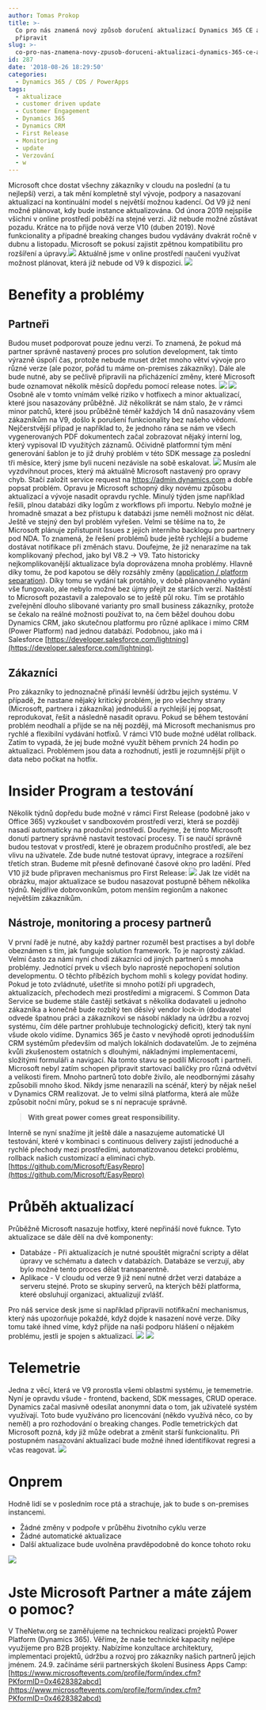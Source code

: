 ```yaml
---
author: Tomas Prokop
title: >-
  Co pro nás znamená nový způsob doručení aktualizací Dynamics 365 CE a jak se
  připravit
slug: >-
  co-pro-nas-znamena-novy-zpusob-doruceni-aktualizaci-dynamics-365-ce-a-jak-se-pripravit
id: 287
date: '2018-08-26 18:29:50'
categories:
  - Dynamics 365 / CDS / PowerApps
tags:
  - aktualizace
  - customer driven update
  - Customer Engagement
  - Dynamics 365
  - Dynamics CRM
  - First Release
  - Monitoring
  - update
  - Verzování
  - w
---
```


Microsoft chce dostat všechny zákazníky v cloudu na poslední (a tu nejlepší) verzi, a tak mění kompletně styl vývoje, podpory a nasazovaní aktualizací na kontinuální model s největší možnou kadencí. Od V9 již není možné plánovat, kdy bude instance aktualizována. Od února 2019 nejspíše všichni v online prostředí poběží na stejné verzi. Již nebude možné zůstávat pozadu. Krátce na to přijde nová verze V10 (duben 2019). Nové funkcionality a případné breaking changes budou vydávány dvakrát ročně v dubnu a listopadu. Microsoft se pokusí zajistit zpětnou kompatibilitu pro rozšíření a úpravy.![](/uploads/2018/08/chrome_2018-08-26_17-18-42-e1535298413472.png)  Aktuálně jsme v online prostředí naučeni využívat možnost plánovat, která již nebude od V9 k dispozici. ![](/uploads/2018/08/CDU_schedule_your_update.png)

# Benefity a problémy

## Partneři

Budou muset podporovat pouze jednu verzi. To znamená, že pokud má partner správně nastavený proces pro solution development, tak tímto výrazně úspoří čas, protože nebude muset držet mnoho větví vývoje pro různé verze (ale pozor, pořád tu máme on-premises zákazníky). Dále ale bude nutné, aby se pečlivě připravili na přicházenící změny, které Microsoft bude oznamovat několik měsíců dopředu pomocí release notes. ![](/uploads/2018/08/chrome_2018-08-26_17-17-50.png) ![](/uploads/2018/08/chrome_2018-08-26_15-45-40.png) Osobně ale v tomto vnímám velké riziko v hotfixech a minor aktualizací, které jsou nasazovány průběžně. Již několikrát se nám stalo, že v rámci minor patchů, které jsou průběžně téměř každých 14 dnů nasazovány všem zákazníkům na V9, došlo k porušení funkcionality bez našeho vědomí. Nejčerstvější případ je například to, že jednoho rána se nám ve všech vygenerovaných PDF dokumentech začal zobrazovat nějaký interní log, který vypisoval ID využitých záznamů. Očividně platformní tým mění generování šablon je to již druhý problém v této SDK message za poslední tři měsíce, který jsme byli nuceni nezávisle na sobě eskalovat. ![](/uploads/2018/08/OUTLOOK_2018-08-26_17-59-12.png) Musím ale vyzdvihnout proces, který má aktuálně Microsoft nastavený pro opravy chyb. Stačí založit service request na https://admin.dynamics.com a dobře popsat problém. Opravu je Microsoft schopný díky novému způsobu aktualizací a vývoje nasadit opravdu rychle. Minulý týden jsme například řešili, plnou databázi díky logům z workflows při importu. Nebylo možné je hromadně smazat a bez přístupu k databázi jsme neměli možnost nic dělat. Ještě ve stejný den byl problém vyřešen. Velmi se těšíme na to, že Microsoft plánuje zpřístupnit Issues z jejich interního backlogu pro partnery pod NDA. To znamená, že řešení problémů bude ještě rychlejší a budeme dostávat notifikace při změnách stavu. Doufejme, že již nenarazíme na tak komplikovaný přechod, jako byl V8.2 -> V9\. Tato historicky nejkomplikovanější aktualizace byla doprovázena mnoha problémy. Hlavně díky tomu, že pod kapotou se děly rozsáhly změny ([application / platform separation](https://blog.thenetw.org/2018/06/30/novinka-common-data-service/)). Díky tomu se vydání tak protáhlo, v době plánovaného vydání vše fungovalo, ale nebylo možné bez újmy přejít ze starších verzí. Naštěstí to Microsoft pozastavil a zalepovalo se to ještě půl roku. Tím se protáhlo zveřejnění dlouho slibované varianty pro small business zákazníky, protože se čekalo na reálné možnosti používat to, na čem běžel douhou dobu Dynamics CRM, jako skutečnou platformu pro různé aplikace i mimo CRM (Power Platform) nad jednou databází. Podobnou, jako má i Salesforce [https://developer.salesforce.com/lightning](https://developer.salesforce.com/lightning).

## Zákazníci

Pro zákazníky to jednoznačně přináší levněší údržbu jejich systému. V případě, že nastane nějaký kritický problém, je pro všechny strany (Microsoft, partnera i zákazníka) jednodušší a rychlejší jej popsat, reprodukovat, řešit a následně nasadit opravu. Pokud se během testování problém neodhalí a přijde se na něj později, má Microsoft mechanismus pro rychlé a flexibilní vydávání hotfixů. V rámci V10 bude možné udělat rollback. Zatím to vypadá, že jej bude možné využít během prvních 24 hodin po aktualizaci. Problémem jsou data a rozhodnutí, jestli je rozumnější přijít o data nebo počkat na hotfix.

# Insider Program a testování

Několik týdnů dopředu bude možné v rámci First Release (podobně jako v Office 365) vyzkoušet v sandboxovém prostředí verzi, která se později nasadí automaticky na produční prostředí. Doufejme, že tímto Microsoft donutí partnery správně nastavit testovací procesy. Ti se naučí správně budou testovat v prostředí, které je obrazem produčního prostředí, ale bez vlivu na uživatele. Zde bude nutné testovat úpravy, integrace a rozšíření třetích stran. Budeme mít přesně definované časové okno pro ladění. Před V10 již bude připraven mechanismus pro First Release: ![](/uploads/2018/08/Upgrades_02b.png) Jak lze vidět na obrázku, major aktualizace se budou nasazovat postupně během několika týdnů. Nejdříve dobrovoníkům, potom menším regionům a nakonec největším zákazníkům.

## Nástroje, monitoring a procesy partnerů

V první řadě je nutné, aby každý partner rozuměl best practises a byl dobře obeznámen s tím, jak funguje solution framework. To je naprostý základ. Velmi často za námi nyní chodí zákazníci od jiných partnerů s mnoha problémy. Jednotící prvek u všech bylo naprosté nepochopení solution developmentu. O těchto příbězích bychom mohli s kolegy povídat hodiny. Pokud je toto zvládnuté, ušetříte si mnoho potíží při upgradech, aktualizacích, přechodech mezi prostředími a migracemi. S Common Data Service se budeme stále častěji setkávat s několika dodavateli u jednoho zákazníka a konečně bude rozbitý ten děsivý vendor lock-in (dodavatel odvede špatnou práci a zákazníkovi se násobí náklady na údržbu a rozvoj systému, čím déle partner prohlubuje technologický deficit), který tak nyní všude okolo vidíme. Dynamics 365 je často v nevýhodě oproti jednodušším CRM systémům především od malých lokálních dodavatelům. Je to zejména kvůli zkušenostem ostatních s dlouhými, nákladnými implementacemi, složitými formuláři a navigací. Na tomto stavu se podílí Microsoft i partneři. Microsoft nebyl zatím schopen připravit startovací balíčky pro různá odvětví a velikosti firem. Mnoho partnerů toto dobře živilo, ale neodbornými zásahy způsobili mnoho škod. Nikdy jsme nenarazili na scénář, který by nějak nešel v Dynamics CRM realizovat. Je to velmi silná platforma, která ale může způsobit noční můry, pokud se s ní nepracuje správně.

> **With great power comes great responsibility.**

Interně se nyní snažíme jít ještě dále a nasazujeme automatické UI testování, které v kombinaci s continuous delivery zajistí jednoduché a rychlé přechody mezi prostředími, automatizovanou detekci problému, rollback našich customizací a eliminaci chyb. [https://github.com/Microsoft/EasyRepro](https://github.com/Microsoft/EasyRepro)

# Průběh aktualizací

Průběžně Microsoft nasazuje hotfixy, které nepřináší nové fuknce. Tyto aktualizace se dále dělí na dvě komponenty:

*   Databáze - Při aktualizacích je nutné spouštět migrační scripty a dělat úpravy ve schématu a datech v databázích. Databáze se verzují, aby bylo možné tento proces dělat transparentně.
*   Aplikace - V cloudu od verze 9 již není nutné držet verzi databáze a serveru stejné. Proto se skupiny serverů, na kterých běží platforma, které obsluhují organizaci, aktualizují zvlášť.

Pro náš service desk jsme si například připravili notifikační mechanismus, který nás upozorňuje pokaždé, když dojde k nasazení nové verze. Díky tomu také ihned víme, když přijde na naši podporu hlášení o nějakém problému, jestli je spojen s aktualizací. ![](/uploads/2018/08/chrome_2018-08-26_16-30-42.png) ![](/uploads/2018/08/Teams_2018-08-26_16-45-36.png)

# Telemetrie

Jedna z věcí, která ve V9 prorostla všemi oblastmi systému, je tememetrie. Nyní je opravdu všude - frontend, backend, SDK messages, CRUD operace. Dynamics začal masivně odesílat anonymní data o tom, jak uživatelé systém využívají. Toto bude využíváno pro licencování (někdo využívá něco, co by neměl) a pro rozhodování o breaking changes. Podle temetrických dat Microsoft pozná, kdy již může odebrat a změnit starší funkcionalitu. Při postupném nasazování aktualizací bude možné ihned identifikovat regresi a včas reagovat. ![](/uploads/2018/08/chrome_2018-08-26_18-30-00.png)

# Onprem

Hodně lidí se v posledním roce ptá a strachuje, jak to bude s on-premises instancemi.

*   Žádné změny v podpoře v průběhu životního cyklu verze
*   Žádné automatické aktualizace
*   Další aktualizace bude uvolněna pravděpodobně do konce tohoto roku

![](/uploads/2018/08/chrome_2018-08-26_15-41-26.png)  

# Jste Microsoft Partner a máte zájem o pomoc?

V TheNetw.org se zaměřujeme na technickou realizaci projektů Power Platform (Dynamics 365). Věříme, že naše technické kapacity nejlépe využijeme pro B2B projekty. Nabízíme konzultace architektury, implementaci projektů, údržbu a rozvoj pro zákazníky našich partnerů jejich jménem. 24.9\. začínáme sérii partnerských školení Business Apps Camp: [https://www.microsoftevents.com/profile/form/index.cfm?PKformID=0x4628382abcd](https://www.microsoftevents.com/profile/form/index.cfm?PKformID=0x4628382abcd)